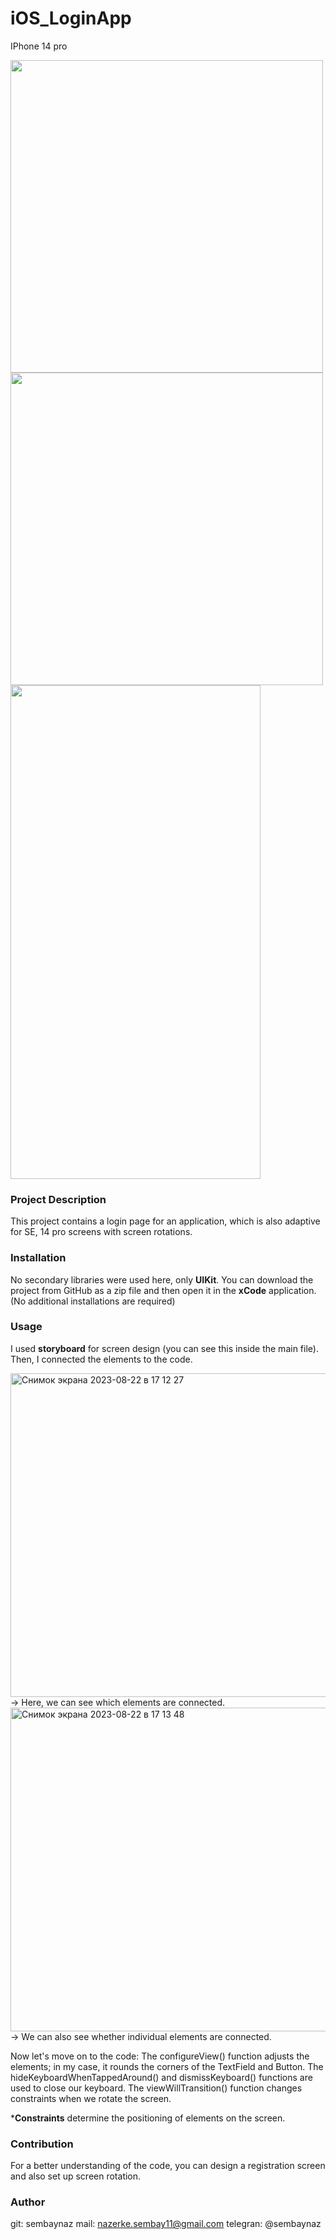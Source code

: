 # iOS_LoginApp

IPhone 14 pro

<img src="https://github.com/sembaynaz/iOS_LoginApp/assets/96616194/f31029fb-e491-408d-8918-3aeef42f465d" width="500">
<img src="https://github.com/sembaynaz/iOS_LoginApp/assets/96616194/d9c6fe6b-eed0-465e-a5c3-9173a4fb986c" width="500">

<img src="[https://cloud.githubusercontent.com/assets/screenshot.jpg](https://github.com/sembaynaz/iOS_LoginApp/assets/96616194/f31029fb-e491-408d-8918-3aeef42f465d)" width="400" height="790">



### Project Description
This project contains a login page for an application, which is also adaptive for SE, 14 pro screens with screen rotations.

### Installation
No secondary libraries were used here, only **UIKit**. You can download the project from GitHub as a zip file and then open it in the **xCode** application. (No additional installations are required)


### Usage
I used **storyboard** for screen design (you can see this inside the main file). Then, I connected the elements to the code.

<img width="518" alt="Снимок экрана 2023-08-22 в 17 12 27" src="https://github.com/sembaynaz/iOS_LoginApp/assets/96616194/f5e9a8cc-e4ce-4d62-b92a-02e5486bc78d">
-> Here, we can see which elements are connected.

<img width="518" alt="Снимок экрана 2023-08-22 в 17 13 48" src="https://github.com/sembaynaz/iOS_LoginApp/assets/96616194/6ad78069-dd9a-4576-9068-de90effe92b8">
-> We can also see whether individual elements are connected.

Now let's move on to the code:
The configureView() function adjusts the elements; in my case, it rounds the corners of the TextField and Button.
The hideKeyboardWhenTappedAround() and dismissKeyboard() functions are used to close our keyboard.
The viewWillTransition() function changes constraints when we rotate the screen.

***Constraints** determine the positioning of elements on the screen.

### Contribution
For a better understanding of the code, you can design a registration screen and also set up screen rotation.

### Author
git: sembaynaz
mail: nazerke.sembay11@gmail.com 
telegran: @sembaynaz
